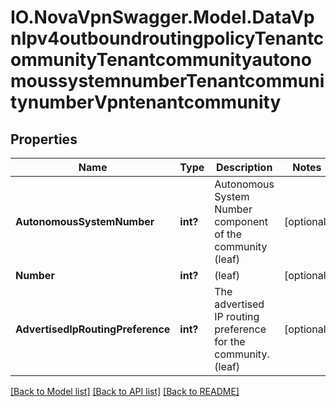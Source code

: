 # IO.NovaVpnSwagger.Model.DataVpnIpv4outboundroutingpolicyTenantcommunityTenantcommunityautonomoussystemnumberTenantcommunitynumberVpntenantcommunity
## Properties

Name | Type | Description | Notes
------------ | ------------- | ------------- | -------------
**AutonomousSystemNumber** | **int?** | Autonomous System Number component of the community (leaf) | [optional] 
**Number** | **int?** | (leaf) | [optional] 
**AdvertisedIpRoutingPreference** | **int?** | The advertised IP routing preference for the community. (leaf) | [optional] 

[[Back to Model list]](../README.md#documentation-for-models) [[Back to API list]](../README.md#documentation-for-api-endpoints) [[Back to README]](../README.md)


